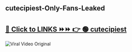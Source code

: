 
 ## cutecipiest-Only-Fans-Leaked

# <h2><a href="https://clipsfans.com/cutecipiest&ref=git">🔗 Click to LINKS ⏩⏩ 👉 🟢 cutecipiest </a></h2>

<a href="https://clipsfans.com/cutecipiest&ref=git" rel="nofollow" data-target="animated-image.originalLink"><img src="https://i.ibb.co.com/xMMVF88/686577567.gif" alt="Viral Video Original" style="max-width: 100%; display: inline-block;" data-target="animated-image.originalImage"></a>
